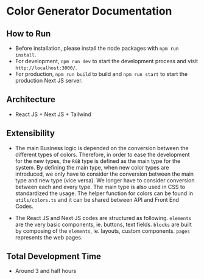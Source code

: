 # Color Generator Documentation

## How to Run

- Before installation, please install the node packages with `npm run install`.
- For development, `npm run dev` to start the development process and visit `http://localhost:3000/`.
- For production, `npm run build` to build and `npm run start` to start the production Next JS server.

## Architecture

- React JS + Next JS + Tailwind

## Extensibility

- The main Business logic is depended on the conversion between the different types of colors. Therefore, in order to ease the development for the new types, the `RGB` type is defined as the main type for the system. By defining the main type, when new color types are introduced, we only have to consider the conversion between the main type and new type (vice versa). We longer have to consider conversion between each and every type. The main type is also used in CSS to standardized the usage. The helper function for colors can be found in `utils/colors.ts` and it can be shared between API and Front End Codes.

- The React JS and Next JS codes are structured as following. `elements` are the very basic components, ie. buttons, text fields. `blocks` are built by composing of the `elements`, ie. layouts, custom components. `pages` represents the web pages.

## Total Development Time

- Around 3 and half hours
